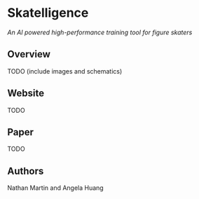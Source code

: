 # Skatelligence
*An AI powered high-performance training tool for figure skaters*
## Overview
TODO (include images and schematics)
## Website
TODO
## Paper
TODO
## Authors
Nathan Martin and Angela Huang
